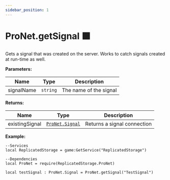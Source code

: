 ```yaml
---
sidebar_position: 1
---
```


# ProNet.getSignal 🟪
Gets a signal that was created on the server. Works to catch signals created at run-time as well.

**Parameters:**

| Name      |Type       | Description            |
|-----------|-----------|------------------------|
|signalName |``string`` | The name of the signal |

**Returns:**

| Name          |Type              |Description                  |
|---------------|------------------|-----------------------------|
|existingSignal |[``ProNet.Signal``](#proNet.signal-🧊) | Returns a signal connection |

**Example:**
```luau
--Services
local ReplicatedStorage = game:GetService("ReplicatedStorage")

--Dependencies
local ProNet = require(ReplicatedStorage.ProNet)

local testSignal : ProNet.Signal = ProNet.getSignal("TestSignal")
```